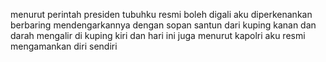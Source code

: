 menurut perintah presiden
tubuhku resmi boleh digali
aku diperkenankan berbaring
mendengarkannya dengan sopan santun
dari kuping kanan 
dan darah mengalir di kuping kiri
dan hari ini juga menurut kapolri
aku resmi mengamankan diri sendiri
